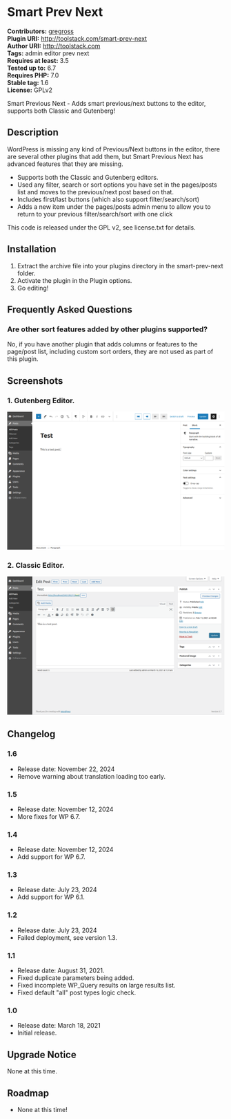 # Smart Prev Next #
**Contributors:** [gregross](https://profiles.wordpress.org/gregross/)  
**Plugin URI:** http://toolstack.com/smart-prev-next  
**Author URI:** http://toolstack.com  
**Tags:** admin editor prev next  
**Requires at least:** 3.5  
**Tested up to:** 6.7  
**Requires PHP:** 7.0  
**Stable tag:** 1.6  
**License:** GPLv2  

Smart Previous Next - Adds smart previous/next buttons to the editor, supports both Classic and Gutenberg!

## Description ##

WordPress is missing any kind of Previous/Next buttons in the editor, there are several other plugins that add them, but Smart Previous Next has advanced features that they are missing.

- Supports both the Classic and Gutenberg editors.
- Used any filter, search or sort options you have set in the pages/posts list and moves to the previous/next post based on that.
- Includes first/last buttons (which also support filter/search/sort)
- Adds a new item under the pages/posts admin menu to allow you to return to your previous filter/search/sort with one click

This code is released under the GPL v2, see license.txt for details.

## Installation ##

1. Extract the archive file into your plugins directory in the smart-prev-next folder.
2. Activate the plugin in the Plugin options.
3. Go editing!

## Frequently Asked Questions ##

### Are other sort features added by other plugins supported? ###

No, if you have another plugin that adds columns or features to the page/post list, including custom sort orders, they are not used as part of this plugin.

## Screenshots ##

### 1. Gutenberg Editor. ###
![Gutenberg Editor.](assets/screenshot-1.png)

### 2. Classic Editor. ###
![Classic Editor.](assets/screenshot-2.png)



## Changelog ##
### 1.6 ###
* Release date: November 22, 2024
* Remove warning about translation loading too early.

### 1.5 ###
* Release date: November 12, 2024
* More fixes for WP 6.7.

### 1.4 ###
* Release date: November 12, 2024
* Add support for WP 6.7.

### 1.3 ###
* Release date: July 23, 2024
* Add support for WP 6.1.

### 1.2 ###
* Release date: July 23, 2024
* Failed deployment, see version 1.3.

### 1.1 ###
* Release date: August 31, 2021.
* Fixed duplicate parameters being added.
* Fixed incomplete WP_Query results on large results list.
* Fixed default "all" post types logic check.

### 1.0 ###
* Release date: March 18, 2021
* Initial release.

## Upgrade Notice ##
None at this time.

## Roadmap ##

* None at this time!
